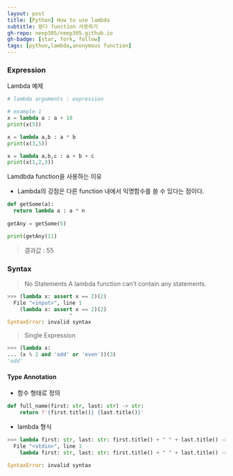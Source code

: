 ```yaml
---
layout: post
title: [Python] How to use lambda
subtitle: 람다 function 사용하기
gh-repo: neep305/neep305.github.io
gh-badge: [star, fork, follow]
tags: [python,lambda,anonymous function]
---
```


### Expression
Lambda 예제
```python
# lambda arguments : expression

# example 1
x = lambda a : a + 10
print(x(5))

x = lambda a,b : a * b
print(x(3,5))

x = lambda a,b,c : a + b + c
print(x(1,2,3))
```

Lamdbda function을 사용하는 이유
- Lambda의 강점은 다른 function 내에서 익명함수를 쓸 수 있다는 점이다.
```python
def getSome(a):
  return lambda a : a * n
  
getAny = getSome(5)

print(getAny(11)
```
> 결과값 : 55

### Syntax
> No Statements
A lambda function can’t contain any statements.
```python
>>> (lambda x: assert x == 2)(2)
  File "<input>", line 1
    (lambda x: assert x == 2)(2)
                    ^
SyntaxError: invalid syntax
```

> Single Expression
```python
>>> (lambda x:
... (x % 2 and 'odd' or 'even'))(3)
'odd'
```

#### Type Annotation
- 함수 형태로 정의
```python
def full_name(first: str, last: str) -> str:
    return f'{first.title()} {last.title()}'
```
- lambda 형식
```python
>>> lambda first: str, last: str: first.title() + " " + last.title() -> str
  File "<stdin>", line 1
    lambda first: str, last: str: first.title() + " " + last.title() -> str

SyntaxError: invalid syntax
```